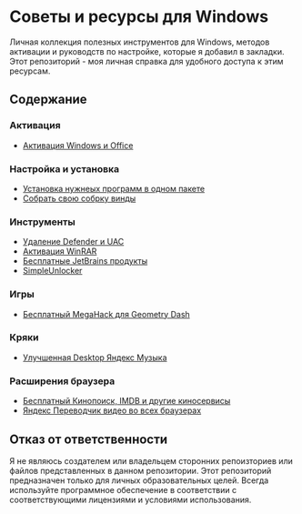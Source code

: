# Советы и ресурсы для Windows

Личная коллекция полезных инструментов для Windows, методов активации и руководств по настройке, которые я добавил в закладки. Этот репозиторий - моя личная справка для удобного доступа к этим ресурсам.

## Содержание

### Активация

- [Активация Windows и Office](https://github.com/rafabduloff/qol/blob/main/activation/windows-office-activation.md)

### Настройка и установка

- [Установка нужнеых программ в одном пакете](https://github.com/rafabduloff/qol/blob/main/setup/post-installation.md)
- [Собрать свою собрку винды](https://github.com/rafabduloff/qol/blob/main/setup/custom-installation.md)

### Инструменты

- [Удаление Defender и UAC](https://github.com/rafabduloff/qol/blob/main/tools/system-utilities.md) 
- [Активация WinRAR](https://github.com/rafabduloff/qol/blob/main/tools/winrar-activation.md)
- [Бесплатные JetBrains продукты](https://github.com/rafabduloff/qol/blob/main/tools/jetbra.md)
- [SimpleUnlocker](https://github.com/rafabduloff/qol/blob/main/tools/simpleunlocker.md)

### Игры

- [Бесплатный MegaHack для Geometry Dash](https://github.com/rafabduloff/qol/blob/main/games/megahack.md)

### Кряки

- [Улучшенная Desktop Яндекс Музыка](https://github.com/rafabduloff/qol/blob/main/cracks/yandex-music-mod.md)

### Расширения браузера

- [Бесплатный Кинопоиск, IMDB и другие киносервисы](https://github.com/rafabduloff/qol/blob/main/extensions/tape-operator.md)  
- [Яндекс Переводчик видео во всех браузерах](https://github.com/rafabduloff/qol/blob/main/extensions/yandex-translate.md)

## Отказ от ответственности

Я не являюсь создателем или владельцем сторонних репоизториев или файлов представленных в данном репозитории.
Этот репозиторий предназначен только для личных образовательных целей. Всегда используйте программное обеспечение в соответствии с соответствующими лицензиями и условиями использования.
